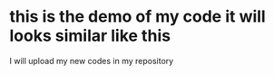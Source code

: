 # this is the demo of my code it will looks similar like this
I will upload my new codes in my repository 
